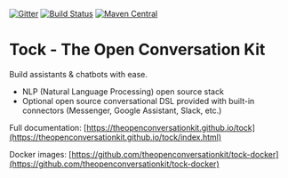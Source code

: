 [![Gitter](https://badges.gitter.im/tockchat/Lobby.svg)](https://gitter.im/tockchat/Lobby?utm_source=badge&utm_medium=badge&utm_campaign=pr-badge&utm_content=body_badge)
[![Build Status](https://travis-ci.org/voyages-sncf-technologies/tock.png)](https://travis-ci.org/voyages-sncf-technologies/tock)
[![Maven Central](https://img.shields.io/maven-central/v/fr.vsct.tock/tock-root.svg)](https://search.maven.org/search?q=tock)

# Tock - The Open Conversation Kit
 
Build assistants & chatbots with ease.

* NLP (Natural Language Processing) open source stack
* Optional open source conversational DSL provided with built-in connectors (Messenger, Google Assistant, Slack, etc.)
 
Full documentation: [https://theopenconversationkit.github.io/tock](https://theopenconversationkit.github.io/tock/index.html)
  
Docker images: [https://github.com/theopenconversationkit/tock-docker](https://github.com/theopenconversationkit/tock-docker)
 
